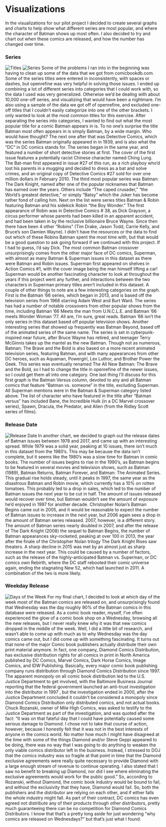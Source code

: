 # Visualizations
In the visualizations for our pilot project I decided to create several graphs and charts to help show what different series are most popular, and where the character of Batman shows up most often.  I also decided to try and chart out when these comics are released, and how the number has changed over time.
### Series
![Titles](imgs/included/comic_graph1.png)
![Series](imgs/included/comic_graph2.png)
Some of the problems I ran into in the beginning was having to clean up some of the data that we got from comicbookdb.com.  Some of the series titles were entered in inconsistently, with spaces or dashes, but openrefine was very helpful in solving those issues.  I ended up combining a lot of different series into categories that I could work with, so the data I used was very generalized.  Otherwise we’d be dealing with about 10,000 one-off series, and visualizing that would have been a nightmare.  I’m also using a sample of the data we got off of openrefine, and excluded one-off titles that I couldn’t easily categorize into one of the other brackets.  I only wanted to look at the most common titles for this exercise.
	After separating the series into categories, I wanted to find out what the most popular title for a comic Batman appears in is.  To no one’s surprise the title Batman most often appears in is simply Batman, by a wide margin.  Who would have thought?  The next one after that was Detective Comics, which was the series Batman originally appeared in in 1939, and is also what the “DC” in DC comics stands for.  The series began in the same year, and featured a number of short detective stories at first.  The cover of the first issue features a potentially racist Chinese character named Ching Lung.  The Bat-man first appeared in issue #27 of this run, as a rich playboy who’d lost his parents in a mugging and decided to dress as a bat and solve crimes, and an original copy of Detective Comics #27 sold for over one million dollars in February 2010.  The third most popular series was Batman: The Dark Knight, named after one of the popular nicknames that Batman has earned over the years.  Others include “The caped crusader,” “the World’s greatest detective,” or simply “Batsy” which the Joker has become rather fond of calling him.  Next on the list were series titles Batman & Robin featuring Batman and his sidekick Robin “the Boy Wonder.”  The first appearance of Robin was in Detective Comics # 38, as Dick Grayson, a circus performer whose parents had been killed in an apparent accident, and had been taken in by the reclusive billionaire Bruce Wayne.  Since then there have been 4 other “Robins” (Tim Drake, Jason Todd, Carrie Kelly, and Bruce’s son Damien Wayne).  I didn’t have the resources or the data to find out which of these Robins Batman spent the most time with, but that would be a good question to ask going forward if we continued with this project.  If I had to guess, I’d say Dick.
	The most common Batman crossover unsurprisingly comes from the other major face of DC comics, Superman, with almost as many Batman & Superman issues in this dataset as there were Batman and Robin issues.  Superman first appeared on shelves in Action Comics #1, with the cover image being the man himself lifting a car!  Superman would be another fascinating character to look at throughout the years if this project went any further, and interactions between the two characters in Superman primary titles aren’t included in this dataset.
	A couple of other things to note are a few interesting categories on the graph.  First is the Batman ’66 series, which began in 2013, and is based off the television series from 1966 starring Adam West and Burt Ward.  The series has had a number of notable crossovers from other popular shows from the time, including Batman ’66 Meets the man from U.N.C.L.E. and Batman ’66 meets Wonder Woman ’77.  All are, I’m sure, great reads.  Batman ’66 isn’t the only series in this dataset based off popular television shows.  Another interesting series that showed up frequently was Batman Beyond, based off of the animated series of the same name.  The series is set in cyberpunk-inspired near future, after Bruce Wayne has retired, and teenager Terry McGinnis takes up the mantel as the new Batman.  Though not as numerous, Batman: The Brave and the Bold is also based on a more recent animated television series, featuring Batman, and with many appearances from other DC heroes, such as Aquaman, Powergirl, Lex Luthor, and Brother Power the Geek.  This series was eventually renamed The All New Batman: The Brave and the Bold, so I had to change the title in openrefine of the newer issues, so I could get them all into one category.  One last thing I’ll discuss for this first graph is the Batman Versus column, devoted to any and all Batman comics that feature “Batman vs. someone” in the title, excluding Superman.  All Superman mentions were in the Batman & Superman category listed above.  The list of character who have featured in the title after “Batman versus” has included Bane, the Incredible Hulk (in a DC Marvel crossover series), Spawn, Dracula, the Predator, and Alien (from the Ridley Scott series of films).
### Release Date
![Release Date](imgs/included/batman_release_date.png)
In another chart, we decided to graph out the release dates of Batman issues between 1978 and 2017, and came up with an interesting spread.  While 1979 was a solid year, peaking at 10 issues, there isn’t much in this dataset from the 1980’s.  This may be because the data isn’t complete, but it seems like the 1980’s was a slow time for Batman in comic books.  The number of issues begins to rise in the 1990’s, as Batman begins to be featured in several movies and television shows, such as Batman (1989), Batman Returns, Batman Forever, and Batman: The Animated Series.  This gradual rise holds steady, until it peaks in 1997, the same year as the disastrous Batman and Robin movie, which currently has a 10% on rotten tomatoes.  This probably led to a drop in sales, which led to the number of Batman issues the next year to be cut in half.  The amount of issues released would recover over time, but Batman wouldn’t see the amount of exposure he’d enjoyed in 1997 for another decade.  Christopher Nolan’s Batman Begins came out in 2005, and it would be reasonable to expect the number of Batman issues to increase in the next year, but 2006 again sees a drop in the amount of Batman series released.  2007, however, is a different story.  The amount of Batman series nearly doubled in 2007, and after the release of The Dark Knight (2008) the sequel to Batman Begins, the number of Batman appearances sky-rocketed, peaking at over 100 in 2013, the year after the finale of the Christopher Nolan trilogy The Dark Knight Rises saw theaters.  A sharp decline in 2015 was met by an almost just as sharp increase in the next year.  This could be caused by a number of factors, such as the release of the highly-anticipated Batman vs. Superman, or DC comics own Rebirth, where the DC staff rebooted their comic universe again, ending the stagnating New 52, which had launched in 2011.  A combination of the two is more likely.
### Weekday Release
![Days of the Week](imgs/included/comic_graph3.png)
For my final chart, I decided to look at which day of the week most of the Batman comics are released on, and unsurprisingly found that Wednesday was the day roughly 90% of the Batman comics in this database were released.  As a comic book reader, myself, I’ve often experienced the glow of a comic book shop on a Wednesday, browsing all the new releases, but I never really knew why it was that new comics dropped in the middle of the week.  Well, I did a little bit of research, and wasn’t able to come up with much as to why Wednesday was the day comics came out, but I did come up with something fascinating.  It turns out that none of the major Comic book publishers actually distribute their own print material anymore.  In fact, one company, Diamond Comics Distribution, has exclusive distribution rights for all comics in print in North America published by DC Comics, Marvel Comics, Dark Horse Comics, Image Comics, and IDW Publishing.  Basically, every major comic book publishing company runs distribution through Diamond Comics Distribution since 1997.  The apparent monopoly on all comic book distribution led to the U.S. Justice Department to get involved, with the Baltimore Business Journal reporting that the federal government launched an anti-trust investigation into the distributor in 1997 , but the investigation ended in 2000, after the Justice Department concluded it couldn’t be considered a monopoly since Diamond Comics Distribution only distributed comics, and not actual books.  Chuck Rozanski, owner of Mile High Comics, was asked to testify to the Justice Department as part of the investigation, and was quoted after the fact:
“It was on that fateful day that I could have potentially caused some serious damage to Diamond. I chose not to take that course of action, however, because I honestly felt that it was not in the best interests of anyone in the comics world. No matter how much I might have disagreed at the time with some of the things Diamond and/or Steve Geppi appeared to be doing, there was no way that I was going to do anything to weaken the only viable comics distributor left in the business. Instead, I stressed to DOJ that the comics industry was so fragile at that point in time that the Diamond exclusive agreements were really quite necessary to provide Diamond with a large enough stream of revenue to continue operating. I also stated that I saw no benefit to breaking up Diamond, nor did I see where eliminating the exclusive agreements would work for the public good.”
So, according to Rozanski, without Diamond, the comic book industry would be bound to fail, and without the exclusivity that they have, Diamond would fail.  So, both the publishers and the distributor are relying on each other, and if either falls the whole industry might fall.  As part of their contract, DC comics has even agreed not distribute any of their products through other distributors, pretty much guaranteeing there can be no competition for Diamond Comics Distributors.  I know that that’s a pretty long aside for just wondering “why comics are released on Wednesdays?” but that’s just what I found.
